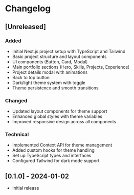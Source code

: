 # Changelog

## [Unreleased]

### Added
- Initial Next.js project setup with TypeScript and Tailwind
- Basic project structure and layout components
- UI components (Button, Card, Modal)
- Main portfolio sections (Hero, Skills, Projects, Experience)
- Project details modal with animations
- Back to top button
- Dark/light theme system with toggle
- Theme persistence and smooth transitions

### Changed
- Updated layout components for theme support
- Enhanced global styles with theme variables
- Improved responsive design across all components

### Technical
- Implemented Context API for theme management
- Added custom hooks for theme handling
- Set up TypeScript types and interfaces
- Configured Tailwind for dark mode support

## [0.1.0] - 2024-01-02
- Initial release
